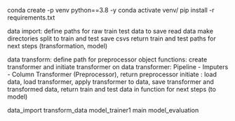 conda create -p venv python==3.8 -y
conda activate venv/ 
pip install -r requirements.txt

data import:
define paths for raw train test data to save
read data
make directories
split to train and test
save csvs
return train and test paths for next steps (transformation, model)

data transform:
define path for preprocessor object
functions: create transformer and initiate transformer on data
transformer: Pipeline - Imputers - Column Transformer (Preprocessor), return preprocessor
initiate : load data, load transformer, apply transformer to data, save transformer and transformed data, return train and test data in function for next steps (to model)

data_import
transform_data
model_trainer1
main
model_evaluation
